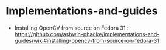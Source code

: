 # Implementations-and-guides

* Installing OpenCV from source on Fedora 31 : https://github.com/ashwin-phadke/implementations-and-guides/wiki#installing-opencv-from-source-on-fedora-31
